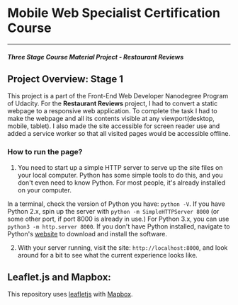 # Mobile Web Specialist Certification Course
---
#### _Three Stage Course Material Project - Restaurant Reviews_

## Project Overview: Stage 1

This project is a part of the Front-End Web Developer Nanodegree Program of Udacity. For the **Restaurant Reviews** project, I had to convert a static webpage to a responsive web application. To complete the task I had to make the webpage and all its contents visible at any viewport(desktop, mobile, tablet). I also made the site accessible for screen reader use and added a service worker so that all visited pages would be accessible offline.

### How to run the page?

1. You need to start up a simple HTTP server to serve up the site files on your local computer. Python has some simple tools to do this, and you don't even need to know Python. For most people, it's already installed on your computer. 

In a terminal, check the version of Python you have: `python -V`. If you have Python 2.x, spin up the server with `python -m SimpleHTTPServer 8000` (or some other port, if port 8000 is already in use.) For Python 3.x, you can use `python3 -m http.server 8000`. If you don't have Python installed, navigate to Python's [website](https://www.python.org/) to download and install the software.

2. With your server running, visit the site: `http://localhost:8000`, and look around for a bit to see what the current experience looks like.

## Leaflet.js and Mapbox:

This repository uses [leafletjs](https://leafletjs.com/) with [Mapbox](https://www.mapbox.com/).